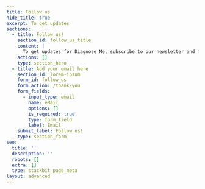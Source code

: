 ```yaml
---
title: Follow us
hide_title: true
excerpt: To get updates
sections:
  - title: Follow us!
    section_id: follow_us_title
    content: |
      To get updates for Diagnose Me, subscribe to our newsletter and follow us!
    actions: []
    type: section_hero
  - title: Add your email here
    section_id: lorem-ipsum
    form_id: follow_us
    form_action: /thank-you
    form_fields:
      - input_type: email
        name: eMail
        options: []
        is_required: true
        type: form_field
        label: Email
    submit_label: Follow us!
    type: section_form
seo:
  title: ''
  description: ''
  robots: []
  extra: []
  type: stackbit_page_meta
layout: advanced
---
```

